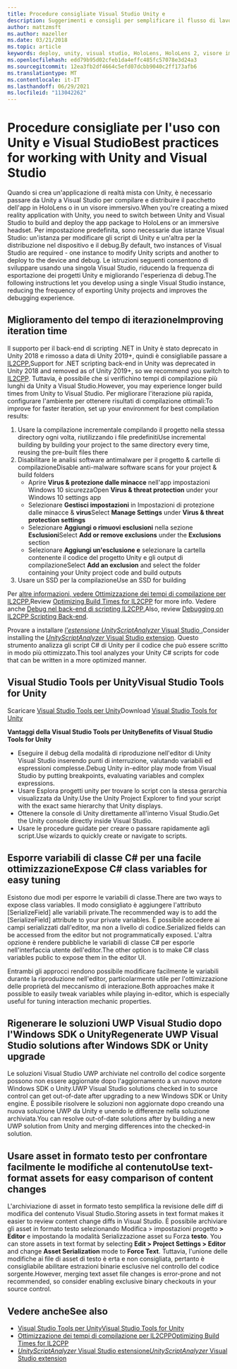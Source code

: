 ```yaml
---
title: Procedure consigliate Visual Studio Unity e
description: Suggerimenti e consigli per semplificare il flusso di lavoro di creazione di un'applicazione di realtà mista con Unity e Visual Studio.
author: mattzmsft
ms.author: mazeller
ms.date: 03/21/2018
ms.topic: article
keywords: deploy, unity, visual studio, HoloLens, HoloLens 2, visore immersivo, procedure consigliate, visore per realtà mista, visore windows mixed reality, visore per realtà virtuale, UWP, Strumenti di Visual Studio, Windows SDK
ms.openlocfilehash: edd79b95d02cfeb1da4effc485fc57078e3d24a3
ms.sourcegitcommit: 12ea3fb2df4664c5efd07dcbb9040c2ff173afb6
ms.translationtype: MT
ms.contentlocale: it-IT
ms.lasthandoff: 06/29/2021
ms.locfileid: "113042262"
---
```

# <a name="best-practices-for-working-with-unity-and-visual-studio"></a><span data-ttu-id="14eea-104">Procedure consigliate per l'uso con Unity e Visual Studio</span><span class="sxs-lookup"><span data-stu-id="14eea-104">Best practices for working with Unity and Visual Studio</span></span>

<span data-ttu-id="14eea-105">Quando si crea un'applicazione di realtà mista con Unity, è necessario passare da Unity a Visual Studio per compilare e distribuire il pacchetto dell'app in HoloLens o in un visore immersivo.</span><span class="sxs-lookup"><span data-stu-id="14eea-105">When you're creating a mixed reality application with Unity, you need to switch between Unity and Visual Studio to build and deploy the app package to HoloLens or an immersive headset.</span></span> <span data-ttu-id="14eea-106">Per impostazione predefinita, sono necessarie due istanze Visual Studio: un'istanza per modificare gli script di Unity e un'altra per la distribuzione nel dispositivo e il debug.</span><span class="sxs-lookup"><span data-stu-id="14eea-106">By default, two instances of Visual Studio are required - one instance to modify Unity scripts and another to deploy to the device and debug.</span></span> <span data-ttu-id="14eea-107">Le istruzioni seguenti consentono di sviluppare usando una singola Visual Studio, riducendo la frequenza di esportazione dei progetti Unity e migliorando l'esperienza di debug.</span><span class="sxs-lookup"><span data-stu-id="14eea-107">The following instructions let you develop using a single Visual Studio instance, reducing the frequency of exporting Unity projects and improves the debugging experience.</span></span>

## <a name="improving-iteration-time"></a><span data-ttu-id="14eea-108">Miglioramento del tempo di iterazione</span><span class="sxs-lookup"><span data-stu-id="14eea-108">Improving iteration time</span></span>

<span data-ttu-id="14eea-109">Il supporto per il back-end di scripting .NET in Unity è stato deprecato in Unity 2018 e rimosso a data di Unity 2019+, quindi è consigliabile passare a [IL2CPP.](https://docs.unity3d.com/Manual/IL2CPP.html)</span><span class="sxs-lookup"><span data-stu-id="14eea-109">Support for .NET scripting back-end in Unity was deprecated in Unity 2018 and removed as of Unity 2019+, so we recommend you switch to [IL2CPP](https://docs.unity3d.com/Manual/IL2CPP.html).</span></span> <span data-ttu-id="14eea-110">Tuttavia, è possibile che si verifichino tempi di compilazione più lunghi da Unity a Visual Studio.</span><span class="sxs-lookup"><span data-stu-id="14eea-110">However, you may experience longer build times from Unity to Visual Studio.</span></span> <span data-ttu-id="14eea-111">Per migliorare l'iterazione più rapida, configurare l'ambiente per ottenere risultati di compilazione ottimali:</span><span class="sxs-lookup"><span data-stu-id="14eea-111">To improve for faster iteration, set up your environment for best compilation results:</span></span>

1) <span data-ttu-id="14eea-112">Usare la compilazione incrementale compilando il progetto nella stessa directory ogni volta, riutilizzando i file predefiniti</span><span class="sxs-lookup"><span data-stu-id="14eea-112">Use incremental building by building your project to the same directory every time, reusing the pre-built files there</span></span>
2) <span data-ttu-id="14eea-113">Disabilitare le analisi software antimalware per il progetto & cartelle di compilazione</span><span class="sxs-lookup"><span data-stu-id="14eea-113">Disable anti-malware software scans for your project & build folders</span></span>
   - <span data-ttu-id="14eea-114">Aprire **Virus & protezione dalle minacce** nell'app impostazioni Windows 10 sicurezza</span><span class="sxs-lookup"><span data-stu-id="14eea-114">Open **Virus & threat protection** under your Windows 10 settings app</span></span>
   - <span data-ttu-id="14eea-115">Selezionare **Gestisci impostazioni** in Impostazioni di protezione dalle minacce & **virus**</span><span class="sxs-lookup"><span data-stu-id="14eea-115">Select **Manage Settings** under **Virus & threat protection settings**</span></span>
   - <span data-ttu-id="14eea-116">Selezionare **Aggiungi o rimuovi esclusioni** nella sezione **Esclusioni**</span><span class="sxs-lookup"><span data-stu-id="14eea-116">Select **Add or remove exclusions** under the **Exclusions** section</span></span>
   - <span data-ttu-id="14eea-117">Selezionare **Aggiungi un'esclusione e** selezionare la cartella contenente il codice del progetto Unity e gli output di compilazione</span><span class="sxs-lookup"><span data-stu-id="14eea-117">Select **Add an exclusion** and select the folder containing your Unity project code and build outputs</span></span>
3) <span data-ttu-id="14eea-118">Usare un SSD per la compilazione</span><span class="sxs-lookup"><span data-stu-id="14eea-118">Use an SSD for building</span></span>

<span data-ttu-id="14eea-119">Per [altre informazioni, vedere Ottimizzazione dei tempi di compilazione per IL2CPP.](https://docs.unity3d.com/Manual/IL2CPP-OptimizingBuildTimes.html)</span><span class="sxs-lookup"><span data-stu-id="14eea-119">Review [Optimizing Build Times for IL2CPP](https://docs.unity3d.com/Manual/IL2CPP-OptimizingBuildTimes.html) for more info.</span></span> <span data-ttu-id="14eea-120">Vedere anche [Debug nel back-end di scripting IL2CPP.](https://docs.unity3d.com/Manual/windowsstore-debugging-il2cpp.html)</span><span class="sxs-lookup"><span data-stu-id="14eea-120">Also, review [Debugging on IL2CPP Scripting Back-end](https://docs.unity3d.com/Manual/windowsstore-debugging-il2cpp.html).</span></span>

<span data-ttu-id="14eea-121">Provare a installare [ *l'estensione UnityScriptAnalyzer* Visual Studio .](https://github.com/Microsoft/MixedRealityCompanionKit/tree/master/UnityScriptAnalyzer)</span><span class="sxs-lookup"><span data-stu-id="14eea-121">Consider installing the [*UnityScriptAnalyzer* Visual Studio extension](https://github.com/Microsoft/MixedRealityCompanionKit/tree/master/UnityScriptAnalyzer).</span></span> <span data-ttu-id="14eea-122">Questo strumento analizza gli script C# di Unity per il codice che può essere scritto in modo più ottimizzato.</span><span class="sxs-lookup"><span data-stu-id="14eea-122">This tool analyzes your Unity C# scripts for code that can be written in a more optimized manner.</span></span>

## <a name="visual-studio-tools-for-unity"></a><span data-ttu-id="14eea-123">Visual Studio Tools per Unity</span><span class="sxs-lookup"><span data-stu-id="14eea-123">Visual Studio Tools for Unity</span></span>

<span data-ttu-id="14eea-124">Scaricare [Visual Studio Tools per Unity](/visualstudio/cross-platform/getting-started-with-visual-studio-tools-for-unity)</span><span class="sxs-lookup"><span data-stu-id="14eea-124">Download [Visual Studio Tools for Unity](/visualstudio/cross-platform/getting-started-with-visual-studio-tools-for-unity)</span></span>

<span data-ttu-id="14eea-125">**Vantaggi della Visual Studio Tools per Unity**</span><span class="sxs-lookup"><span data-stu-id="14eea-125">**Benefits of Visual Studio Tools for Unity**</span></span>
* <span data-ttu-id="14eea-126">Eseguire il debug della modalità di riproduzione nell'editor di Unity Visual Studio inserendo punti di interruzione, valutando variabili ed espressioni complesse.</span><span class="sxs-lookup"><span data-stu-id="14eea-126">Debug Unity in-editor play mode from Visual Studio by putting breakpoints, evaluating variables and complex expressions.</span></span>
* <span data-ttu-id="14eea-127">Usare Esplora progetti unity per trovare lo script con la stessa gerarchia visualizzata da Unity.</span><span class="sxs-lookup"><span data-stu-id="14eea-127">Use the Unity Project Explorer to find your script with the exact same hierarchy that Unity displays.</span></span>
* <span data-ttu-id="14eea-128">Ottenere la console di Unity direttamente all'interno Visual Studio.</span><span class="sxs-lookup"><span data-stu-id="14eea-128">Get the Unity console directly inside Visual Studio.</span></span>
* <span data-ttu-id="14eea-129">Usare le procedure guidate per creare o passare rapidamente agli script.</span><span class="sxs-lookup"><span data-stu-id="14eea-129">Use wizards to quickly create or navigate to scripts.</span></span>

## <a name="expose-c-class-variables-for-easy-tuning"></a><span data-ttu-id="14eea-130">Esporre variabili di classe C# per una facile ottimizzazione</span><span class="sxs-lookup"><span data-stu-id="14eea-130">Expose C# class variables for easy tuning</span></span>

<span data-ttu-id="14eea-131">Esistono due modi per esporre le variabili di classe.</span><span class="sxs-lookup"><span data-stu-id="14eea-131">There are two ways to expose class variables.</span></span> <span data-ttu-id="14eea-132">Il modo consigliato è aggiungere l'attributo [SerializeField] alle variabili private.</span><span class="sxs-lookup"><span data-stu-id="14eea-132">The recommended way is to add the [SerializeField] attribute to your private variables.</span></span> <span data-ttu-id="14eea-133">È possibile accedere ai campi serializzati dall'editor, ma non a livello di codice.</span><span class="sxs-lookup"><span data-stu-id="14eea-133">Serialized fields can be accessed from the editor but not programmatically exposed.</span></span>  <span data-ttu-id="14eea-134">L'altra opzione è rendere pubbliche le variabili di classe C# per esporle nell'interfaccia utente dell'editor.</span><span class="sxs-lookup"><span data-stu-id="14eea-134">The other option is to make C# class variables public to expose them in the editor UI.</span></span> 

<span data-ttu-id="14eea-135">Entrambi gli approcci rendono possibile modificare facilmente le variabili durante la riproduzione nell'editor, particolarmente utile per l'ottimizzazione delle proprietà del meccanismo di interazione.</span><span class="sxs-lookup"><span data-stu-id="14eea-135">Both approaches make it possible to easily tweak variables while playing in-editor, which is especially useful for tuning interaction mechanic properties.</span></span>

## <a name="regenerate-uwp-visual-studio-solutions-after-windows-sdk-or-unity-upgrade"></a><span data-ttu-id="14eea-136">Rigenerare le soluzioni UWP Visual Studio dopo l'Windows SDK o Unity</span><span class="sxs-lookup"><span data-stu-id="14eea-136">Regenerate UWP Visual Studio solutions after Windows SDK or Unity upgrade</span></span>

<span data-ttu-id="14eea-137">Le soluzioni Visual Studio UWP archiviate nel controllo del codice sorgente possono non essere aggiornate dopo l'aggiornamento a un nuovo motore Windows SDK o Unity.</span><span class="sxs-lookup"><span data-stu-id="14eea-137">UWP Visual Studio solutions checked in to source control can get out-of-date after upgrading to a new Windows SDK or Unity engine.</span></span> <span data-ttu-id="14eea-138">È possibile risolvere le soluzioni non aggiornate dopo creando una nuova soluzione UWP da Unity e unendo le differenze nella soluzione archiviata.</span><span class="sxs-lookup"><span data-stu-id="14eea-138">You can resolve out-of-date solutions after by building a new UWP solution from Unity and merging differences into the checked-in solution.</span></span>

## <a name="use-text-format-assets-for-easy-comparison-of-content-changes"></a><span data-ttu-id="14eea-139">Usare asset in formato testo per confrontare facilmente le modifiche al contenuto</span><span class="sxs-lookup"><span data-stu-id="14eea-139">Use text-format assets for easy comparison of content changes</span></span>

<span data-ttu-id="14eea-140">L'archiviazione di asset in formato testo semplifica la revisione delle diff di modifica del contenuto Visual Studio.</span><span class="sxs-lookup"><span data-stu-id="14eea-140">Storing assets in text format makes it easier to review content change diffs in Visual Studio.</span></span> <span data-ttu-id="14eea-141">È possibile archiviare gli asset in formato testo selezionando Modifica > impostazioni progetto **> Editor** e impostando la modalità Serializzazione asset su Forza **testo**. </span><span class="sxs-lookup"><span data-stu-id="14eea-141">You can store assets in text format by selecting **Edit > Project Settings > Editor** and change **Asset Serialization** mode to **Force Text**.</span></span> <span data-ttu-id="14eea-142">Tuttavia, l'unione delle modifiche ai file di asset di testo è erta e non consigliata, pertanto è consigliabile abilitare estrazioni binarie esclusive nel controllo del codice sorgente.</span><span class="sxs-lookup"><span data-stu-id="14eea-142">However, merging text asset file changes is error-prone and not recommended, so consider enabling exclusive binary checkouts in your source control.</span></span>

## <a name="see-also"></a><span data-ttu-id="14eea-143">Vedere anche</span><span class="sxs-lookup"><span data-stu-id="14eea-143">See also</span></span>
- [<span data-ttu-id="14eea-144">Visual Studio Tools per Unity</span><span class="sxs-lookup"><span data-stu-id="14eea-144">Visual Studio Tools for Unity</span></span>](https://visualstudiogallery.msdn.microsoft.com/8d26236e-4a64-4d64-8486-7df95156aba9)
- [<span data-ttu-id="14eea-145">Ottimizzazione dei tempi di compilazione per IL2CPP</span><span class="sxs-lookup"><span data-stu-id="14eea-145">Optimizing Build Times for IL2CPP</span></span>](https://docs.unity3d.com/Manual/IL2CPP-OptimizingBuildTimes.html)
- [<span data-ttu-id="14eea-146">*UnityScriptAnalyzer* Visual Studio estensione</span><span class="sxs-lookup"><span data-stu-id="14eea-146">*UnityScriptAnalyzer* Visual Studio extension</span></span>](https://github.com/Microsoft/MixedRealityCompanionKit/tree/master/UnityScriptAnalyzer)